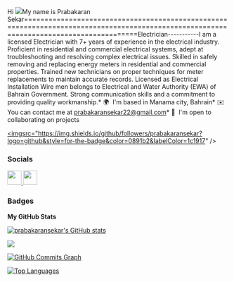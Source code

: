 Hi ![](https://user-images.githubusercontent.com/18350557/176309783-0785949b-9127-417c-8b55-ab5a4333674e.gif)My name is Prabakaran Sekar========================================================================================================================================Electrician-----------I am a licensed Electrician with 7+ years of experience in the electrical industry. Proficient in residential and commercial electrical systems, adept at troubleshooting and resolving complex electrical issues. Skilled in safely removing and replacing energy meters in residential and commercial properties. Trained new technicians on proper techniques for meter replacements to maintain accurate records. Licensed as Electrical Installation Wire men belongs to Electrical and Water Authority (EWA) of Bahrain Government. Strong communication skills and a commitment to providing quality workmanship.* 🌍  I'm based in Manama city, Bahrain* ✉️  You can contact me at [prabakaransekar22@gmail.com](mailto:prabakaransekar22@gmail.com)* 🤝  I'm open to collaborating on projects

<a href="https://www.github.com/prabakaransekar" target="_blank" rel="noreferrer"><imgsrc="https://img.shields.io/github/followers/prabakaransekar?logo=github&style=for-the-badge&color=0891b2&labelColor=1c1917" /></a>
### Socials<p align="left"> <a href="https://www.github.com/prabakaransekar" target="_blank" rel="noreferrer"> <picture> <source media="(prefers-color-scheme: dark)" srcset="https://raw.githubusercontent.com/danielcranney/readme-generator/main/public/icons/socials/github-dark.svg" /> <source media="(prefers-color-scheme: light)" srcset="https://raw.githubusercontent.com/danielcranney/readme-generator/main/public/icons/socials/github.svg" /> <img src="https://raw.githubusercontent.com/danielcranney/readme-generator/main/public/icons/socials/github.svg" width="32" height="32" /> </picture> </a> <a href="https://www.linkedin.com/in/Sekar Prabakaran" target="_blank" rel="noreferrer"> <picture> <source media="(prefers-color-scheme: dark)" srcset="https://raw.githubusercontent.com/danielcranney/readme-generator/main/public/icons/socials/linkedin-dark.svg" /> <source media="(prefers-color-scheme: light)" srcset="https://raw.githubusercontent.com/danielcranney/readme-generator/main/public/icons/socials/linkedin.svg" /> <img src="https://raw.githubusercontent.com/danielcranney/readme-generator/main/public/icons/socials/linkedin.svg" width="32" height="32" /> </picture> </a></p>

### Badges

<b>My GitHub Stats</b>

<a href="http://www.github.com/prabakaransekar"><img src="https://github-readme-stats.vercel.app/api?username=prabakaransekar&show_icons=true&hide=&count_private=true&title_color=0891b2&text_color=ffffff&icon_color=0891b2&bg_color=1c1917&hide_border=true&show_icons=true" alt="prabakaransekar's GitHub stats" /></a>

<a href="http://www.github.com/prabakaransekar"><img src="https://github-readme-streak-stats.herokuapp.com/?user=prabakaransekar&stroke=ffffff&background=1c1917&ring=0891b2&fire=0891b2&currStreakNum=ffffff&currStreakLabel=0891b2&sideNums=ffffff&sideLabels=ffffff&dates=ffffff&hide_border=true" /></a>

<a href="http://www.github.com/prabakaransekar"><img src="https://github-readme-activity-graph.cyclic.app/graph?username=prabakaransekar&bg_color=1c1917&color=ffffff&line=0891b2&point=ffffff&area_color=1c1917&area=true&hide_border=true&custom_title=GitHub%20Commits%20Graph" alt="GitHub Commits Graph" /></a>

<a href="https://github.com/prabakaransekar" align="left"><img src="https://github-readme-stats.vercel.app/api/top-langs/?username=prabakaransekar&langs_count=10&title_color=0891b2&text_color=ffffff&icon_color=0891b2&bg_color=1c1917&hide_border=true&locale=en&custom_title=Top%20%Languages" alt="Top Languages" /></a>

  

 
